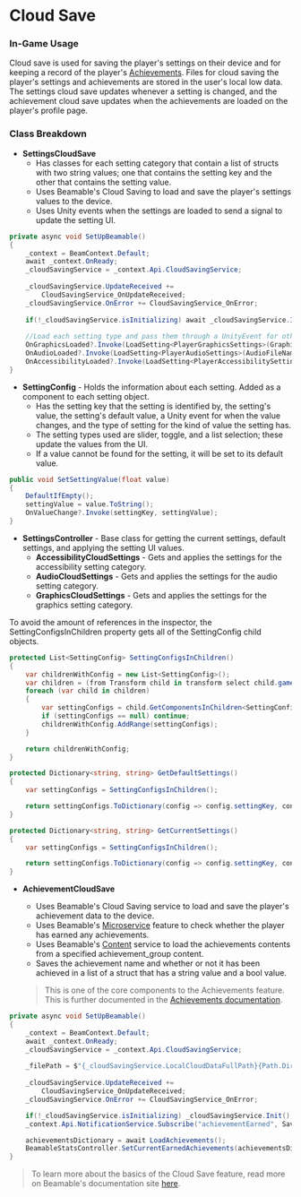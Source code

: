 # Cloud Save

### In-Game Usage

Cloud save is used for saving the player's settings on their device and for keeping a record of the player's [Achievements](./Achievements.md). Files for cloud saving the player's settings and achievements are stored in the user's local low data. The settings cloud save updates whenever a setting is changed, and the achievement cloud save updates when the achievements are loaded on the player's profile page.

### Class Breakdown

- **SettingsCloudSave**
    - Has classes for each setting category that contain a list of structs with two string values; one that contains the setting key and the other that contains the setting value.
    - Uses Beamable's Cloud Saving to load and save the player's settings values to the device.
    - Uses Unity events when the settings are loaded to send a signal to update the setting UI.
```csharp
private async void SetUpBeamable()
{
    _context = BeamContext.Default;
    await _context.OnReady;
    _cloudSavingService = _context.Api.CloudSavingService;
    
    _cloudSavingService.UpdateReceived += 
        CloudSavingService_OnUpdateReceived;
    _cloudSavingService.OnError += CloudSavingService_OnError;
    
    if(!_cloudSavingService.isInitializing) await _cloudSavingService.Init();
    
    //Load each setting type and pass them through a UnityEvent for other classes to get their values.
    OnGraphicsLoaded?.Invoke(LoadSetting<PlayerGraphicsSettings>(GraphicsFileName));
    OnAudioLoaded?.Invoke(LoadSetting<PlayerAudioSettings>(AudioFileName));
    OnAccessibilityLoaded?.Invoke(LoadSetting<PlayerAccessibilitySettings>(AccessibilityFileName));
}
```

- **SettingConfig** - Holds the information about each setting. Added as a component to each setting object.
    - Has the setting key that the setting is identified by, the setting's value, the setting's default value, a Unity event for when the value changes, and the type of setting for the kind of value the setting has.
    - The setting types used are slider, toggle, and a list selection; these update the values from the UI.
    - If a value cannot be found for the setting, it will be set to its default value.
```csharp
public void SetSettingValue(float value)
{
    DefaultIfEmpty();
    settingValue = value.ToString();
    OnValueChange?.Invoke(settingKey, settingValue);
}
```

- **SettingsController** - Base class for getting the current settings, default settings, and applying the setting UI values.
    - **AccessibilityCloudSettings** - Gets and applies the settings for the accessibility setting category.
    - **AudioCloudSettings** - Gets and applies the settings for the audio setting category.
    - **GraphicsCloudSettings** - Gets and applies the settings for the graphics setting category.

To avoid the amount of references in the inspector, the SettingConfigsInChildren property gets all of the SettingConfig child objects.

```csharp
protected List<SettingConfig> SettingConfigsInChildren()
{
    var childrenWithConfig = new List<SettingConfig>();
    var children = (from Transform child in transform select child.gameObject).ToList();
    foreach (var child in children)
    {
        var settingConfigs = child.GetComponentsInChildren<SettingConfig>();
        if (settingConfigs == null) continue;
        childrenWithConfig.AddRange(settingConfigs);
    }

    return childrenWithConfig;
}

protected Dictionary<string, string> GetDefaultSettings()
{
    var settingConfigs = SettingConfigsInChildren();

    return settingConfigs.ToDictionary(config => config.settingKey, config => config.defaultValue);
}

protected Dictionary<string, string> GetCurrentSettings()
{
    var settingConfigs = SettingConfigsInChildren();

    return settingConfigs.ToDictionary(config => config.settingKey, config => config.settingValue);
}
```

- **AchievementCloudSave**
    - Uses Beamable's Cloud Saving service to load and save the player's achievement data to the device.
    - Uses Beamable's [Microservice](./Microservices.md) feature to check whether the player has earned any achievements.
    - Uses Beamable's [Content](./Content.md) service to load the achievements contents from a specified achievement_group content.
    - Saves the achievement name and whether or not it has been achieved in a list of a struct that has a string value and a bool value.

    > This is one of the core components to the Achievements feature. This is further documented in the [Achievements documentation](./Achievements.md).

```csharp
private async void SetUpBeamable()
{
    _context = BeamContext.Default;
    await _context.OnReady;
    _cloudSavingService = _context.Api.CloudSavingService;
    
    _filePath = $"{_cloudSavingService.LocalCloudDataFullPath}{Path.DirectorySeparatorChar}{FILE_NAME}";
    
    _cloudSavingService.UpdateReceived += 
        CloudSavingService_OnUpdateReceived;
    _cloudSavingService.OnError += CloudSavingService_OnError;

    if(!_cloudSavingService.isInitializing) _cloudSavingService.Init();
    _context.Api.NotificationService.Subscribe("achievementEarned", SaveAchievement);

    achievementsDictionary = await LoadAchievements();
    BeamableStatsController.SetCurrentEarnedAchievements(achievementsDictionary.achievements);
}
```


> To learn more about the basics of the Cloud Save feature, read more on Beamable's documentation site [here](https://docs.beamable.com/docs/cloud-save-feature-overview).
